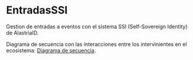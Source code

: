 # EntradasSSI

Gestion de entradas a eventos con el sistema SSI (Self-Sovereign Identity) de AlastriaID.

Diagrama de secuencia con las interacciones entre los intervinientes en el ecosistema: [Diagrama de secuencia](secuencia.asc).

